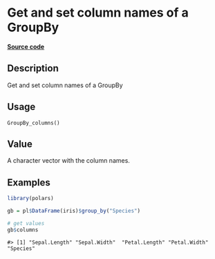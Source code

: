 

# Get and set column names of a GroupBy

[**Source code**](https://github.com/pola-rs/r-polars/tree/main/R/group_by.R#L86)

## Description

Get and set column names of a GroupBy

## Usage

<pre><code class='language-R'>GroupBy_columns()
</code></pre>

## Value

A character vector with the column names.

## Examples

``` r
library(polars)

gb = pl$DataFrame(iris)$group_by("Species")

# get values
gb$columns
```

    #> [1] "Sepal.Length" "Sepal.Width"  "Petal.Length" "Petal.Width"  "Species"
